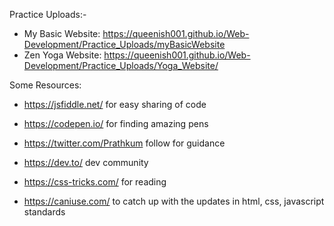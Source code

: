 Practice Uploads:-
* My Basic Website: https://queenish001.github.io/Web-Development/Practice_Uploads/myBasicWebsite
* Zen Yoga Website: https://queenish001.github.io/Web-Development/Practice_Uploads/Yoga_Website/


Some Resources: 
* https://jsfiddle.net/ 
   for easy sharing of code
   
* https://codepen.io/
for finding amazing pens

* https://twitter.com/Prathkum 
follow for guidance

* https://dev.to/ 
dev community

* https://css-tricks.com/ 
for reading

* https://caniuse.com/ 
to catch up with the updates in html, css, javascript standards


